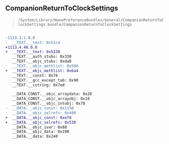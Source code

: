 ## CompanionReturnToClockSettings

> `/System/Library/NanoPreferenceBundles/General/CompanionReturnToClockSettings.bundle/CompanionReturnToClockSettings`

```diff

-1113.3.1.0.0
-  __TEXT.__text: 0x51c4
+1113.4.48.0.0
+  __TEXT.__text: 0x5138
   __TEXT.__auth_stubs: 0x330
   __TEXT.__objc_stubs: 0xda0
-  __TEXT.__objc_methlist: 0x508
+  __TEXT.__objc_methlist: 0x6a4
   __TEXT.__const: 0x78
   __TEXT.__gcc_except_tab: 0x90
   __TEXT.__cstring: 0x7ed

   __DATA_CONST.__objc_arraydata: 0x20
   __DATA_CONST.__objc_arrayobj: 0x18
   __DATA_CONST.__objc_intobj: 0x78
-  __DATA.__objc_const: 0x1150
-  __DATA.__objc_selrefs: 0x490
+  __DATA.__objc_const: 0xe78
+  __DATA.__objc_selrefs: 0x530
   __DATA.__objc_ivar: 0x88
   __DATA.__objc_data: 0x190
   __DATA.__data: 0x240

```
